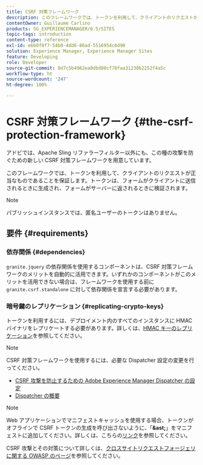 ```yaml
---
title: CSRF 対策フレームワーク
description: このフレームワークでは、トークンを利用して、クライアントのリクエストが正当なものであることを保証します
contentOwner: Guillaume Carlino
products: SG_EXPERIENCEMANAGER/6.5/SITES
topic-tags: introduction
content-type: reference
exl-id: e6b0f8f7-54b0-4dd6-86ad-5516954c6d90
solution: Experience Manager, Experience Manager Sites
feature: Developing
role: Developer
source-git-commit: 8d7c5b4962ea0dbd80cf78faa31238b2252f4a5c
workflow-type: ht
source-wordcount: '247'
ht-degree: 100%

---
```


# CSRF 対策フレームワーク {#the-csrf-protection-framework}

アドビでは、Apache Sling リファラーフィルター以外にも、この種の攻撃を防ぐための新しい CSRF 対策フレームワークを用意しています。

このフレームワークでは、トークンを利用して、クライアントのリクエストが正当なものであることを保証します。トークンは、フォームがクライアントに送信されるときに生成され、フォームがサーバーに返されるときに検証されます。

>[!NOTE]
>
>パブリッシュインスタンスでは、匿名ユーザーのトークンはありません。

## 要件 {#requirements}

### 依存関係 {#dependencies}

`granite.jquery` の依存関係を使用するコンポーネントは、CSRF 対策フレームワークのメリットを自動的に活用できます。いずれかのコンポーネントがこのメリットを活用できない場合は、フレームワークを使用する前に `granite.csrf.standalone` に対して依存関係を宣言する必要があります。

### 暗号鍵のレプリケーション {#replicating-crypto-keys}

トークンを利用するには、デプロイメント内のすべてのインスタンスに HMAC バイナリをレプリケートする必要があります。詳しくは、[HMAC キーのレプリケーション](/help/sites-administering/encapsulated-token.md#replicating-the-hmac-key)を参照してください。

>[!NOTE]
>
>CSRF 対策フレームワークを使用するには、必要な Dispatcher 設定の変更を行ってください。
>
>* [CSRF 攻撃を防止するための Adobe Experience Manager Dispatcher の設定](https://experienceleague.adobe.com/ja/docs/experience-manager-dispatcher/using/configuring/configuring-dispatcher-to-prevent-csrf)
>* [Dispatcher の概要](https://experienceleague.adobe.com/ja/docs/experience-manager-dispatcher/using/dispatcher)

>[!NOTE]
>
>Web アプリケーションでマニフェストキャッシュを使用する場合、トークンがオフラインで CSRF トークンの生成を呼び出さないように、「**&amp;ast;**」をマニフェストに追加してください。詳しくは、こちらの[リンク](https://www.w3.org/TR/offline-webapps/)を参照してください。
>
CSRF 攻撃とその対策について詳しくは、[クロスサイトリクエストフォージェリに関する OWASP のページ](https://owasp.org/www-community/attacks/csrf)を参照してください。
